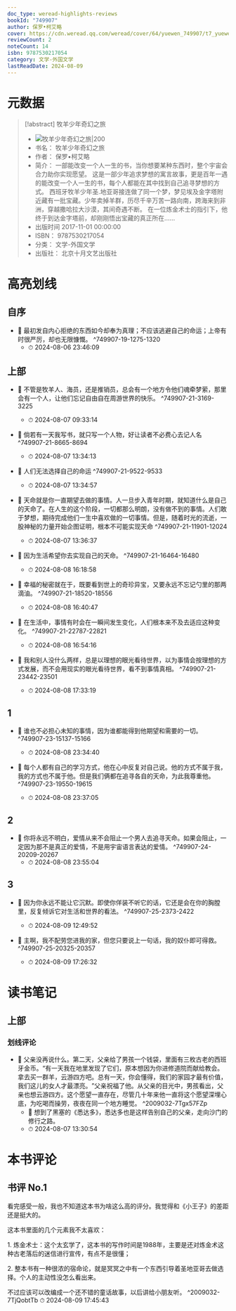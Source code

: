 ```yaml
---
doc_type: weread-highlights-reviews
bookId: "749907"
author: 保罗•柯艾略
cover: https://cdn.weread.qq.com/weread/cover/64/yuewen_749907/t7_yuewen_7499071696843421.jpg
reviewCount: 2
noteCount: 14
isbn: 9787530217054
category: 文学-外国文学
lastReadDate: 2024-08-09
---
```

# 元数据
> [!abstract] 牧羊少年奇幻之旅
> - ![ 牧羊少年奇幻之旅|200](https://cdn.weread.qq.com/weread/cover/64/yuewen_749907/t7_yuewen_7499071696843421.jpg)
> - 书名： 牧羊少年奇幻之旅
> - 作者： 保罗•柯艾略
> - 简介： 一部能改变一个人一生的书，当你想要某种东西时，整个宇宙会合力助你实现愿望。
这是一部少年追求梦想的寓言故事，更是百年一遇的能改变一个人一生的书，每个人都能在其中找到自己追寻梦想的方式。
西班牙牧羊少年圣.地亚哥接连做了同一个梦，梦见埃及金字塔附近藏有一批宝藏。少年卖掉羊群，历尽千辛万苦一路向南，跨海来到非洲，穿越撒哈拉大沙漠，其间奇遇不断。
在一位炼金术士的指引下，他终于到达金字塔前，却刚刚悟出宝藏的真正所在……
> - 出版时间 2017-11-01 00:00:00
> - ISBN： 9787530217054
> - 分类： 文学-外国文学
> - 出版社： 北京十月文艺出版社

# 高亮划线

## 自序


- 📌 最初发自内心拒绝的东西如今却奉为真理；不应该逃避自己的命运；上帝有时很严厉，却也无限慷慨。 ^749907-19-1275-1320
    - ⏱ 2024-08-06 23:46:09 
## 上部


- 📌 不管是牧羊人、海员，还是推销员，总会有一个地方令他们魂牵梦萦，那里会有一个人，让他们忘记自由自在周游世界的快乐。 ^749907-21-3169-3225
    - ⏱ 2024-08-07 09:33:14 

- 📌 倘若有一天我写书，就只写一个人物，好让读者不必费心去记人名 ^749907-21-8665-8694
    - ⏱ 2024-08-07 13:34:13 

- 📌 人们无法选择自己的命运 ^749907-21-9522-9533
    - ⏱ 2024-08-07 13:34:57 

- 📌 天命就是你一直期望去做的事情。人一旦步入青年时期，就知道什么是自己的天命了。在人生的这个阶段，一切都那么明朗，没有做不到的事情。人们敢于梦想，期待完成他们一生中喜欢做的一切事情。但是，随着时光的流逝，一股神秘的力量开始企图证明，根本不可能实现天命 ^749907-21-11901-12024
    - ⏱ 2024-08-07 13:36:37 

- 📌 因为生活希望你去实现自己的天命。 ^749907-21-16464-16480
    - ⏱ 2024-08-08 16:18:58 

- 📌 幸福的秘密就在于，既要看到世上的奇珍异宝，又要永远不忘记勺里的那两滴油。 ^749907-21-18520-18556
    - ⏱ 2024-08-08 16:40:47 

- 📌 在生活中，事情有时会在一瞬间发生变化，人们根本来不及去适应这种变化。 ^749907-21-22787-22821
    - ⏱ 2024-08-08 16:54:16 

- 📌 我和别人没什么两样，总是以理想的眼光看待世界，以为事情会按理想的方式发展，而不会用现实的眼光看待世界，看不到事情真相。 ^749907-21-23442-23501
    - ⏱ 2024-08-08 17:33:19 
## 1


- 📌 谁也不必担心未知的事情，因为谁都能得到他期望和需要的一切。 ^749907-23-15137-15166
    - ⏱ 2024-08-08 23:34:40 

- 📌 每个人都有自己的学习方式，他在心中反复对自己说。他的方式不属于我，我的方式也不属于他。但是我们俩都在追寻各自的天命，为此我尊重他。 ^749907-23-19550-19615
    - ⏱ 2024-08-08 23:37:05 
## 2


- 📌 你将永远不明白，爱情从来不会阻止一个男人去追寻天命。如果会阻止，一定因为那不是真正的爱情，不是用宇宙语言表达的爱情。 ^749907-24-20209-20267
    - ⏱ 2024-08-08 23:55:04 
## 3


- 📌 因为你永远不能让它沉默。即使你佯装不听它的话，它还是会在你的胸膛里，反复倾诉它对生活和世界的看法。 ^749907-25-2373-2422
    - ⏱ 2024-08-09 12:49:52 

- 📌 主啊，我不配劳您进我的家，但您只要说上一句话，我的奴仆即可得救。 ^749907-25-20325-20357
    - ⏱ 2024-08-09 17:26:32 
# 读书笔记

## 上部

### 划线评论
- 📌 父亲没再说什么。第二天，父亲给了男孩一个钱袋，里面有三枚古老的西班牙金币。“有一天我在地里发现了它们，原本想因为你进修道院而献给教会。拿去买一群羊，云游四方吧。总有一天，你会懂得，我们的家园才最有价值，我们这儿的女人才最漂亮。​”父亲祝福了他。从父亲的目光中，男孩看出，父亲也想云游四方。这个愿望一直存在，尽管几十年来他一直将这个愿望深埋心底，为吃喝而操劳，夜夜在同一个地方睡觉。  ^2009032-7Tgx57FZp
    - 💭 想到了黑塞的《悉达多》，悉达多也是这样告别自己的父亲，走向沙门的修行之路。
    - ⏱ 2024-08-07 13:30:54
   
# 本书评论

## 书评 No.1 
看完感受一般，我也不知道这本书为啥这么高的评分。我觉得和《小王子》的差距还是挺大的。

这本书里面的几个元素我不太喜欢：

1\. 炼金术士：这个太玄学了，这本书的写作时间是1988年，主要是还对炼金术这种古老落后的迷信进行宣传，有点不是很懂；

2\. 整本书有一种很浓的宿命论，就是冥冥之中有一个东西引导着圣地亚哥去做选择。个人的主动性没怎么看出来。

不过应该可以改编成一个还不错的童话故事，以后讲给小朋友听。 ^2009032-7TjQobtTb
⏱ 2024-08-09 17:45:43
